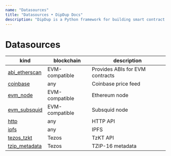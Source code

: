 ```yaml
---
name: "Datasources"
title: "Datasources • DipDup Docs"
description: "DipDup is a Python framework for building smart contract indexers. It helps developers focus on business logic instead of writing a boilerplate to store and serve data."
---
```


# Datasources

| kind                                                       | blockchain     | description |
| ---------------------------------------------------------- | -------------- | ---------- |
| [abi_etherscan](2.abi_etherscan.md)                        | EVM-compatible | Provides ABIs for EVM contracts |
| [coinbase](3.coinbase.md)                                  | any | Coinbase price feed |
| [evm_node](4.evm_node.md)                                  | EVM-compatible | Ethereum node |
| [evm_subsquid](5.evm_subsquid.md)                          | EVM-compatible | Subsquid node |
| [http](6.http.md)                                          | any | HTTP API |
| [ipfs](7.ipfs.md)                                          | any | IPFS |
| [tezos_tzkt](8.tezos_tzkt.md)                              | Tezos | TzKT API |
| [tzip_metadata](9.tzip_metadata.md)                        | Tezos | TZIP-16 metadata |
